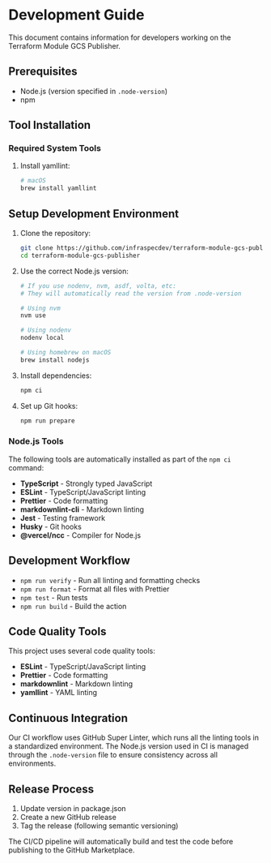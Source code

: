 # Development Guide

This document contains information for developers working on the Terraform
Module GCS Publisher.

## Prerequisites

- Node.js (version specified in `.node-version`)
- npm

## Tool Installation

### Required System Tools

1. Install yamllint:

   ```bash
   # macOS
   brew install yamllint
   ```

## Setup Development Environment

1. Clone the repository:

   ```bash
   git clone https://github.com/infraspecdev/terraform-module-gcs-publisher.git
   cd terraform-module-gcs-publisher
   ```

1. Use the correct Node.js version:

   ```bash
   # If you use nodenv, nvm, asdf, volta, etc:
   # They will automatically read the version from .node-version

   # Using nvm
   nvm use

   # Using nodenv
   nodenv local

   # Using homebrew on macOS
   brew install nodejs
   ```

1. Install dependencies:

   ```bash
   npm ci
   ```

1. Set up Git hooks:

   ```bash
   npm run prepare
   ```

### Node.js Tools

The following tools are automatically installed as part of the `npm ci` command:

- **TypeScript** - Strongly typed JavaScript
- **ESLint** - TypeScript/JavaScript linting
- **Prettier** - Code formatting
- **markdownlint-cli** - Markdown linting
- **Jest** - Testing framework
- **Husky** - Git hooks
- **@vercel/ncc** - Compiler for Node.js

## Development Workflow

- `npm run verify` - Run all linting and formatting checks
- `npm run format` - Format all files with Prettier
- `npm test` - Run tests
- `npm run build` - Build the action

## Code Quality Tools

This project uses several code quality tools:

- **ESLint** - TypeScript/JavaScript linting
- **Prettier** - Code formatting
- **markdownlint** - Markdown linting
- **yamllint** - YAML linting

## Continuous Integration

Our CI workflow uses GitHub Super Linter, which runs all the linting tools in a
standardized environment. The Node.js version used in CI is managed through the
`.node-version` file to ensure consistency across all environments.

## Release Process

1. Update version in package.json
1. Create a new GitHub release
1. Tag the release (following semantic versioning)

The CI/CD pipeline will automatically build and test the code before publishing
to the GitHub Marketplace.
